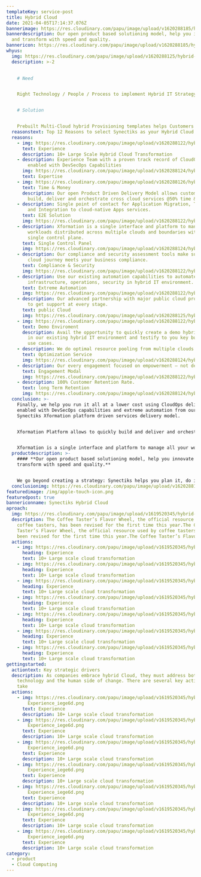 ```yaml
---
templateKey: service-post
title: Hybrid Cloud
date: 2021-04-05T17:14:37.076Z
bannerimage: https://res.cloudinary.com/papu/image/upload/v1620288185/hybrid-cloud/whyus/Hybrid_Cloud_Top_Image_wy35ww.jpg
bannerdescription: Our open product based solutioning model, help you innovate
  and transform with speed and quality.
bannericon: https://res.cloudinary.com/papu/image/upload/v1620288185/hybrid-cloud/whyus/Hybrid_Cloud_d984gf.svg
whyus:
  img: https://res.cloudinary.com/papu/image/upload/v1620288125/hybrid-cloud/whyus/Hybrid_Cloud_zgb9uq.svg
  description: >-2
     

    # Need 


    Right Technology / People / Process to implement Hybrid IT Strategy that scale across Clouds and offers maximum Security. Innovation Speed at Optimal economics.


    # Solution 


    Prebuilt Multi-Cloud hybrid Provisioning templates helps Customers to quickly Build. Deliver and Orchestrate cross Cloud Services @50% Time & Cost. Existing Automation capabilities to Automate Infrastructure, Operations, Security in Hybrid IT environment
  reasonstext: Top 12 Reasons to select Synectiks as your Hybrid Cloud Partner
  reasons:
    - img: https://res.cloudinary.com/papu/image/upload/v1620288122/hybrid-cloud/whyus/Experience_dkyq9q.svg
      text: Experience
      description: 10+ Large Scale Hybrid Cloud Transformation
    - description: Experience Team with a proven track record of CloudOps delivery
        enabled with DevSecOps Capabilities
      img: https://res.cloudinary.com/papu/image/upload/v1620288124/hybrid-cloud/whyus/Expertise_gzz3o9.svg
      text: Expertise
    - img: https://res.cloudinary.com/papu/image/upload/v1620288126/hybrid-cloud/whyus/time_and_money_aixfz8.svg
      text: Time & Money
      description: Our open Product Driven Delivery Model allows customers to quickly
        build, deliver and orchestrate cross cloud services @50% time & cost.
    - description: Single point of contact for Application Migration, Transformation
        and Integration to cloud-native Apps services.
      text: E2E Solution
      img: https://res.cloudinary.com/papu/image/upload/v1620288122/hybrid-cloud/whyus/E2E_Solution_pjvese.svg
    - description: Xformation is a single interface and platform to manage all your
        workloads distributed across multiple clouds and boundaries within a
        single control plane.
      text: Single Control Panel
      img: https://res.cloudinary.com/papu/image/upload/v1620288124/hybrid-cloud/whyus/Single_COntrol_Pane_ntv9mi.svg
    - description: Our compliance and security assessment tools make sure your hybrid
        cloud journey meets your business compliance.
      text: Compliance & Security
      img: https://res.cloudinary.com/papu/image/upload/v1620288122/hybrid-cloud/whyus/Compliance_and_Security_frlohf.svg
    - description: Use our existing automation capabilities to automate
        infrastructure, operations, security in hybrid IT environment.
      text: Extreme Automation
      img: https://res.cloudinary.com/papu/image/upload/v1620288122/hybrid-cloud/whyus/Extreme_Automation_nd96jm.svg
    - description: Our advanced partnership with major public cloud providers help you
        to get support at every stage.
      text: public Cloud
      img: https://res.cloudinary.com/papu/image/upload/v1620288125/hybrid-cloud/whyus/Public_Cloud_Partnership_jl9rsx.svg
    - img: https://res.cloudinary.com/papu/image/upload/v1620288122/hybrid-cloud/whyus/Demo_Environment_fszw5h.svg
      text: Demo Enviroment
      description: Avail the opportunity to quickly create a demo hybrid cloud setup
        in our existing hybrid IT environment and testify to you key business
        use cases.
    - description: We do optimal resource pooling from multiple clouds.
      text: Optimization Service
      img: https://res.cloudinary.com/papu/image/upload/v1620288124/hybrid-cloud/whyus/Optimization_Service_g53qpw.svg
    - description: Our every engagement focused on empowerment – not dependency
      text: Engagement Modal
      img: https://res.cloudinary.com/papu/image/upload/v1620288122/hybrid-cloud/whyus/Engagement_Model_lc65f0.svg
    - description: 100% Customer Retention Rate.
      text: long Term Retention
      img: https://res.cloudinary.com/papu/image/upload/v1620288124/hybrid-cloud/whyus/Long_Term_Retention_tui18m.svg
  conclusion: >-
    Finally, we help you run it all at a lower cost using CloudOps delivery
    enabled with DevSecOps capabilities and extreme automation from our
    Synectiks Xformation platform driven services delivery model. 


    Xformation Platform allows to quickly build and deliver and orchestrate cross cloud services, at-scale, repeatable offerings and solutions that help to drive your Hybrid Cloud journey @50% time & cost. 


    Xformation is a single interface and platform to manage all your workloads distributed across multiple clouds and boundaries within a single control plane.
  productdescription: >-
    #### **Our open product based solutioning model, help you innovate and
    transform with speed and quality.** 


    We go beyond creating a strategy: Synectiks helps you plan it, do it, run it and manage it. Synectiks Xformation Platform allows to quickly build and deliver and orchestrate hybrid cloud services, at-scale, repeatable offerings and solutions that help to drive your Hybrid Cloud journey @50% time & cost. Xformation is a single interface and platform to manage all your workloads distributed across multiple clouds and boundaries within a single control plane. Finally, we help you run it all at a lower cost using CloudOps delivery enabled with DevSecOps capabilities and extreme automation.
  conclusionimg: https://res.cloudinary.com/papu/image/upload/v1620288124/hybrid-cloud/whyus/Image_2_kgcyij.jpg
featuredimage: /img/apple-touch-icon.png
featuredpost: true
bannericonname: Synectiks Hybrid Cloud
aproach:
  img: https://res.cloudinary.com/papu/image/upload/v1619520345/hybrid-cloud/Experience_iege6d.png
  description: The Coffee Taster’s Flavor Wheel, the official resource used by
    coffee tasters, has been revised for the first time this year.The Coffee
    Taster’s Flavor Wheel, the official resource used by coffee tasters, has
    been revised for the first time this year.The Coffee Taster’s Flavor Wheel
  actions:
    - img: https://res.cloudinary.com/papu/image/upload/v1619520345/hybrid-cloud/Experience_iege6d.png
      heading: Experience
      text: 10+ Large scale cloud transformation
    - img: https://res.cloudinary.com/papu/image/upload/v1619520345/hybrid-cloud/Experience_iege6d.png
      heading: Experience
      text: 10+ Large scale cloud transformation
    - img: https://res.cloudinary.com/papu/image/upload/v1619520345/hybrid-cloud/Experience_iege6d.png
      heading: Experience
      text: 10+ Large scale cloud transformation
    - img: https://res.cloudinary.com/papu/image/upload/v1619520345/hybrid-cloud/Experience_iege6d.png
      heading: Experience
      text: 10+ Large scale cloud transformation
    - img: https://res.cloudinary.com/papu/image/upload/v1619520345/hybrid-cloud/Experience_iege6d.png
      heading: Experience
      text: 10+ Large scale cloud transformation
    - img: https://res.cloudinary.com/papu/image/upload/v1619520345/hybrid-cloud/Experience_iege6d.png
      heading: Experience
      text: 10+ Large scale cloud transformation
    - img: https://res.cloudinary.com/papu/image/upload/v1619520345/hybrid-cloud/Experience_iege6d.png
      heading: Experience
      text: 10+ Large scale cloud transformation
gettingstarted:
  actiontext: Key strategic drivers
  description: As companies embrace hybrid Cloud, they must address both
    technology and the human side of change. There are several key actions to
    take
  actions:
    - img: https://res.cloudinary.com/papu/image/upload/v1619520345/hybrid-cloud/
        Experience_iege6d.png
      text: Experience
      description: 10+ Large scale cloud transformation
    - img: https://res.cloudinary.com/papu/image/upload/v1619520345/hybrid-cloud/
        Experience_iege6d.png
      text: Experience
      description: 10+ Large scale cloud transformation
    - img: https://res.cloudinary.com/papu/image/upload/v1619520345/hybrid-cloud/
        Experience_iege6d.png
      text: Experience
      description: 10+ Large scale cloud transformation
    - img: https://res.cloudinary.com/papu/image/upload/v1619520345/hybrid-cloud/
        Experience_iege6d.png
      text: Experience
      description: 10+ Large scale cloud transformation
    - img: https://res.cloudinary.com/papu/image/upload/v1619520345/hybrid-cloud/
        Experience_iege6d.png
      text: Experience
      description: 10+ Large scale cloud transformation
    - img: https://res.cloudinary.com/papu/image/upload/v1619520345/hybrid-cloud/
        Experience_iege6d.png
      text: Experience
      description: 10+ Large scale cloud transformation
    - img: https://res.cloudinary.com/papu/image/upload/v1619520345/hybrid-cloud/
        Experience_iege6d.png
      text: Experience
      description: 10+ Large scale cloud transformation
category:
  - product
  - Cloud Computing
---
```

